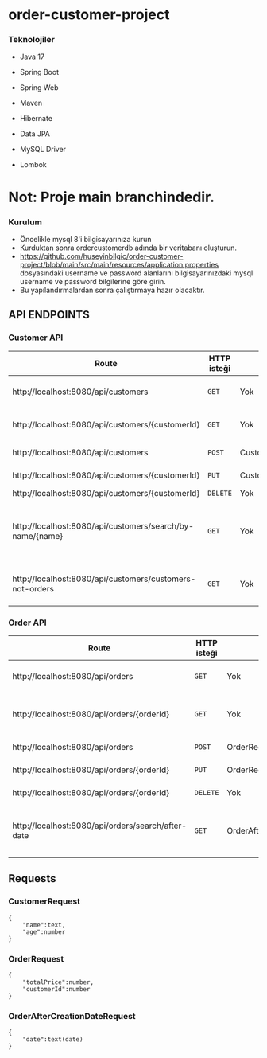 # order-customer-project

### Teknolojiler
* Java 17
* Spring Boot

* Spring Web
* Maven
* Hibernate
* Data JPA 
* MySQL Driver
* Lombok
# Not: Proje main branchindedir.

### Kurulum
* Öncelikle mysql 8'i bilgisayarınıza kurun
* Kurduktan sonra ordercustomerdb adında bir veritabanı oluşturun.
* https://github.com/huseyinbilgic/order-customer-project/blob/main/src/main/resources/application.properties dosyasındaki username ve password alanlarını bilgisayarınızdaki mysql username ve password bilgilerine göre girin.
* Bu yapılandırmalardan sonra çalıştırmaya hazır olacaktır.

## API ENDPOINTS
### Customer API
| Route  | HTTP isteği | Body   | Açıklama   |
|---|---|---|---|
| http://localhost:8080/api/customers  | `GET`   |  Yok | Tüm müşterileri getir
| http://localhost:8080/api/customers/{customerId}  |`GET`   |  Yok | Id'ye göre müşteri getir
| http://localhost:8080/api/customers |`POST`   |  CustomerRequest | Müşteri oluştur 
| http://localhost:8080/api/customers/{customerId}  |`PUT`   |  CustomerRequest | Müşteri güncelle
| http://localhost:8080/api/customers/{customerId}  |`DELETE`   |  Yok | Müşteri sil
| http://localhost:8080/api/customers/search/by-name/{name}  |`GET`   |  Yok | Müşteri adı girilen değeri içeren müşterileri getir
| http://localhost:8080/api/customers/customers-not-orders  |`GET`   |  Yok | Siparişi olmayan müşterileri getirir


### Order API
| Route  | HTTP isteği | Body   | Açıklama   |
|---|---|---|---|
| http://localhost:8080/api/orders  |`GET`   |  Yok | Tüm siparişleri getir
| http://localhost:8080/api/orders/{orderId}  |`GET`   |  Yok | Id'ye göre sipariş getir
| http://localhost:8080/api/orders  |`POST`   |  OrderRequest | Sipariş oluştur
| http://localhost:8080/api/orders/{orderId}  |`PUT`   |  OrderRequest | Müşteri güncelle
| http://localhost:8080/api/orders/{orderId}  |`DELETE`   |  Yok | Müşteri silme
| http://localhost:8080/api/orders/search/after-date  |`GET`   |  OrderAfterCreationDateRequest | Girilen tarihten sonra yapılan siparişler


## Requests

### CustomerRequest 
```
{
    "name":text,
    "age":number
}
```

### OrderRequest 
```
{
    "totalPrice":number,
    "customerId":number
}
```

### OrderAfterCreationDateRequest
```
{
    "date":text(date)
}
```


